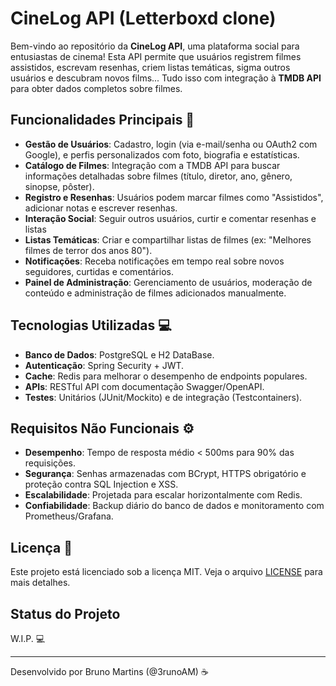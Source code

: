 # CineLog API (Letterboxd clone)

Bem-vindo ao repositório da **CineLog API**, uma plataforma social para entusiastas de cinema! Esta API permite que usuários registrem filmes assistidos, escrevam resenhas, criem listas temáticas, sigma outros usuários e descubram novos films... Tudo isso com integração à **TMDB API** para obter dados completos sobre filmes.

## Funcionalidades Principais 🚀

- **Gestão de Usuários**: Cadastro, login (via e-mail/senha ou OAuth2 com Google), e perfis personalizados com foto, biografia e estatísticas.
- **Catálogo de Filmes**: Integração com a TMDB API para buscar informações detalhadas sobre filmes (título, diretor, ano, gênero, sinopse, pôster).
- **Registro e Resenhas**: Usuários podem marcar filmes como "Assistidos", adicionar notas e escrever resenhas.
- **Interação Social**: Seguir outros usuários, curtir e comentar resenhas e listas
- **Listas Temáticas**: Criar e compartilhar listas de filmes (ex: "Melhores filmes de terror dos anos 80").
- **Notificações**: Receba notificações em tempo real sobre novos seguidores, curtidas e comentários.
- **Painel de Administração**: Gerenciamento de usuários, moderação de conteúdo e administração de filmes adicionados manualmente.

## Tecnologias Utilizadas 💻

- **Banco de Dados**: PostgreSQL e H2 DataBase.
- **Autenticação**: Spring Security + JWT.
- **Cache**: Redis para melhorar o desempenho de endpoints populares.
- **APIs**: RESTful API com documentação Swagger/OpenAPI.
- **Testes**: Unitários (JUnit/Mockito) e de integração (Testcontainers).

## Requisitos Não Funcionais ⚙️

- **Desempenho**: Tempo de resposta médio < 500ms para 90% das requisições.
- **Segurança**: Senhas armazenadas com BCrypt, HTTPS obrigatório e proteção contra SQL Injection e XSS.
- **Escalabilidade**: Projetada para escalar horizontalmente com Redis.
- **Confiabilidade**: Backup diário do banco de dados e monitoramento com Prometheus/Grafana.

## Licença 📄

Este projeto está licenciado sob a licença MIT. Veja o arquivo [LICENSE](LICENSE) para mais detalhes.

## Status do Projeto
W.I.P. 💻

---

Desenvolvido por Bruno Martins (@3runoAM) ☕